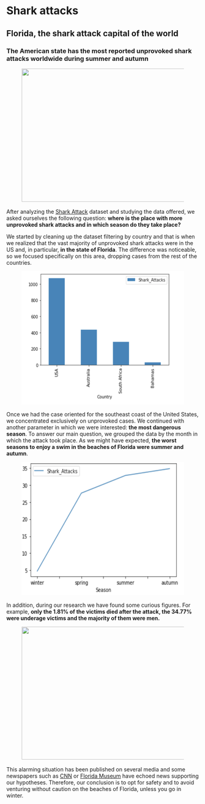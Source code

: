 <h1 class="has-text-align-center"><strong>Shark attacks</strong></h1>

<h2>Florida, the shark attack capital of the world</h2>

<h3>The American state has the most reported unprovoked shark attacks worldwide during summer and autumn</h3>

<figure class="wp-block-image size-large is-resized"><img src="https://images.unsplash.com/photo-1497543273833-e64b94e67a71?ixlib=rb-1.2.1&amp;ixid=eyJhcHBfaWQiOjEyMDd9&amp;auto=format&amp;fit=crop&amp;w=1055&amp;q=80" alt="" width="524" height="347"/></figure> 

<p>After analyzing the&nbsp;<a rel="noreferrer noopener" href="https://www.kaggle.com/teajay/global-shark-attacks" target="_blank">Shark Attack</a>&nbsp;dataset and studying the data offered, we asked ourselves the following question:&nbsp;<strong>where is the place with more unprovoked shark attacks and in which season do they take place?</strong></p>

<p>We started by cleaning up the dataset filtering by country and that is when we realized that the vast majority of unprovoked shark attacks were in the US and,&nbsp;in particular,<strong> in the state of Florida</strong>. The difference was noticeable, so we focused specifically on this area, dropping cases from the rest of the countries.</p>

<figure class="wp-block-image size-large is-resized"><img src="https://github.com/AlbertJlobera/-data-cleaning-pandas-/blob/master/Img/Graphic%20bar.png"" width="524" height="347"/></figure> 


<p>Once we had the case oriented for the southeast coast of the United States, we concentrated exclusively on unprovoked cases. We continued with another parameter in which we were interested: <strong>the most dangerous season</strong>. To answer our main question, we grouped the data by the month in which the attack took place. As we might have expected, <strong>the worst seasons to enjoy a swim in the beaches of Florida were summer and autumn</strong>.</p>


<figure class="wp-block-image size-large is-resized"><img src="https://github.com/AlbertJlobera/-data-cleaning-pandas-/blob/master/Img/Graphic%20line.png" height="347"/></figure> 


<p>In addition, during our research we have found some curious figures. For example, <strong>only the 1.81% of the victims died after the attack, the 34.77% were underage victims and the majority of them were men.</strong></p>

<figure class="wp-block-image size-large is-resized"><img src="https://images.unsplash.com/photo-1507525428034-b723cf961d3e?ixlib=rb-1.2.1&amp;ixid=eyJhcHBfaWQiOjEyMDd9&amp;auto=format&amp;fit=crop&amp;w=1953&amp;q=80" alt="" width="521" height="346"/></figure>

<p>This alarming situation has been published on several media and some newspapers such as <a rel="noreferrer noopener" href="https://edition.cnn.com/2019/08/05/us/florida-3-shark-attacks-trnd/index.html" target="_blank">CNN</a> or <a rel="noreferrer noopener" href="https://www.floridamuseum.ufl.edu/shark-attacks/yearly-worldwide-summary/" target="_blank">Florida Museum</a> have echoed news supporting our hypotheses. Therefore, our conclusion is to opt for safety and to avoid venturing without caution on the beaches of Florida, unless you go in winter.




